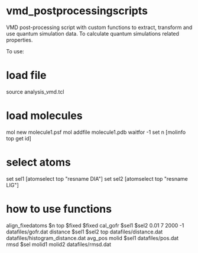 # vmd_postprocessingscripts
VMD post-processing script with custom functions to extract, transform and use quantum simulation data. To calculate quantum simulations related properties.

To use:
# load file
source analysis_vmd.tcl
# load molecules
mol new molecule1.psf
mol addfile molecule1.pdb waitfor -1
set n [molinfo top get id]
# select atoms
set sel1 [atomselect top "resname DIA"]
set sel2 [atomselect top "resname LIG"]
# how to use functions
align_fixedatoms $n top $fixed $fixed
cal_gofr $sel1 $sel2 0.01 7 2000 -1 datafiles/gofr.dat
distance $sel1 $sel2 top datafiles/distance.dat datafiles/histogram_distance.dat
avg_pos molid $sel1 datafiles/pos.dat
rmsd $sel molid1 molid2 datafiles/rmsd.dat
